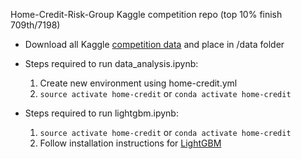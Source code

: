 Home-Credit-Risk-Group Kaggle competition repo (top 10% finish 709th/7198)

- Download all Kaggle [competition data](https://www.kaggle.com/c/home-credit-default-risk/data) and place in /data folder

- Steps required to run data_analysis.ipynb:
  1. Create new environment using home-credit.yml
  2. `source activate home-credit` or `conda activate home-credit`

- Steps required to run lightgbm.ipynb:
  1. `source activate home-credit` or `conda activate home-credit`
  2. Follow installation instructions for [LightGBM](https://github.com/Microsoft/LightGBM)
